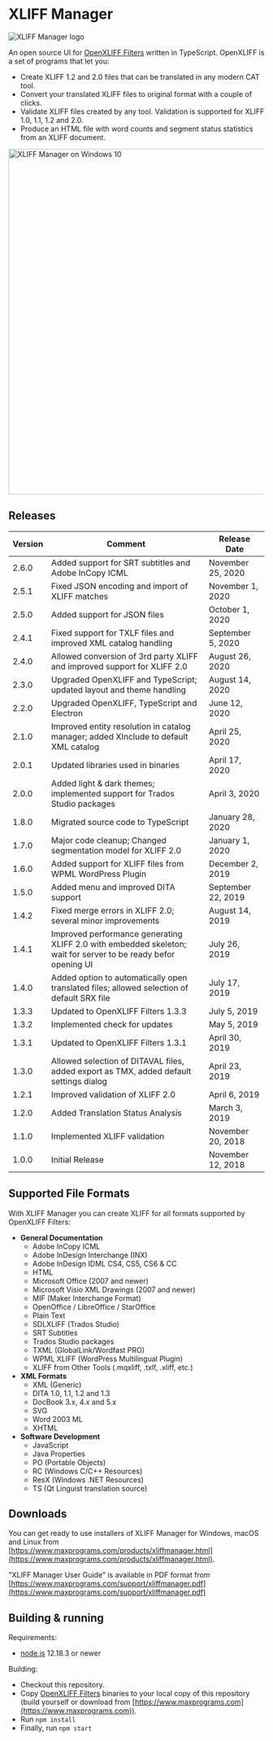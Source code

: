 # XLIFF Manager

<img src="https://maxprograms.com/images/xliffmanager_s.png" alt="XLIFF Manager logo"/>

An open source UI for [OpenXLIFF Filters](https://github.com/rmraya/OpenXLIFF) written in TypeScript. OpenXLIFF is a set of programs that let you:

- Create XLIFF 1.2 and 2.0 files that can be translated in any modern CAT tool.
- Convert your translated XLIFF files to original format with a couple of clicks.
- Validate XLIFF files created by any tool. Validation is supported for XLIFF 1.0, 1.1, 1.2 and 2.0.
- Produce an HTML file with word counts and segment status statistics from an XLIFF document.

<img src="https://www.maxprograms.com/images/XliffManager5.png" alt="XLIFF Manager on Windows 10" width="680"/>

## Releases

Version | Comment | Release Date
--------|---------|-------------
2.6.0 | Added support for SRT subtitles and Adobe InCopy ICML | November 25, 2020
2.5.1 | Fixed JSON encoding and import of XLIFF matches | November 1, 2020
2.5.0 | Added support for JSON files | October 1, 2020
2.4.1 | Fixed support for TXLF files and improved XML catalog handling | September 5, 2020
2.4.0 | Allowed conversion of 3rd party XLIFF and improved support for XLIFF 2.0 | August 26, 2020
2.3.0 | Upgraded OpenXLIFF and TypeScript; updated layout and theme handling | August 14, 2020
2.2.0 | Upgraded OpenXLIFF, TypeScript and Electron | June 12, 2020
2.1.0 | Improved entity resolution in catalog manager; added XInclude to default XML catalog | April 25, 2020
2.0.1 | Updated libraries used in binaries | April 17, 2020
2.0.0 | Added light & dark themes; implemented support for Trados Studio packages | April 3, 2020
1.8.0 | Migrated source code to TypeScript | January 28, 2020
1.7.0 | Major code cleanup; Changed segmentation model for XLIFF 2.0 | January 1, 2020
1.6.0 | Added support for XLIFF files from WPML WordPress Plugin | December 2, 2019
1.5.0 | Added menu and improved DITA support | September 22, 2019
1.4.2 | Fixed merge errors in XLIFF 2.0; several minor improvements | August 14, 2019
1.4.1 | Improved performance generating XLIFF 2.0 with embedded skeleton; wait for server to be ready befor opening UI | July 26, 2019
1.4.0 | Added option to automatically open translated files; allowed selection of default SRX file | July 17, 2019
1.3.3 | Updated to OpenXLIFF Filters 1.3.3 | July 5, 2019
1.3.2 | Implemented check for updates | May 5, 2019
1.3.1 | Updated to OpenXLIFF Filters 1.3.1 | April 30, 2019
1.3.0 | Allowed selection of DITAVAL files, added export as TMX, added default settings dialog | April 23, 2019
1.2.1 | Improved validation of XLIFF 2.0 | April 6, 2019
1.2.0 | Added Translation Status Analysis | March 3, 2019
1.1.0 | Implemented XLIFF validation| November 20, 2018
1.0.0 | Initial Release | November 12, 2018

## Supported File Formats

With XLIFF Manager you can create XLIFF for all formats supported by OpenXLIFF Filters:

- **General Documentation**
  - Adobe InCopy ICML
  - Adobe InDesign Interchange (INX)
  - Adobe InDesign IDML CS4, CS5, CS6 & CC
  - HTML
  - Microsoft Office (2007 and newer)
  - Microsoft Visio XML Drawings (2007 and newer)
  - MIF (Maker Interchange Format)
  - OpenOffice / LibreOffice / StarOffice
  - Plain Text
  - SDLXLIFF (Trados Studio)
  - SRT Subtitles
  - Trados Studio packages
  - TXML (GlobalLink/Wordfast PRO)
  - WPML XLIFF (WordPress Multilingual Plugin)
  - XLIFF from Other Tools (.mqxliff, .txlf, .xliff, etc.)
- **XML Formats**
  - XML (Generic)
  - DITA 1.0, 1.1, 1.2 and 1.3
  - DocBook 3.x, 4.x and 5.x
  - SVG
  - Word 2003 ML
  - XHTML
- **Software Development**
  - JavaScript
  - Java Properties
  - PO (Portable Objects)
  - RC (Windows C/C++ Resources)
  - ResX (Windows .NET Resources)
  - TS (Qt Linguist translation source)

## Downloads

You can get ready to use installers of XLIFF Manager for Windows, macOS and Linux from [https://www.maxprograms.com/products/xliffmanager.html](https://www.maxprograms.com/products/xliffmanager.html).

"XLIFF Manager User Guide" is available in PDF format from [https://www.maxprograms.com/support/xliffmanager.pdf](https://www.maxprograms.com/support/xliffmanager.pdf)

## Building & running

Requirements:

- [node.js](https://nodejs.org) 12.18.3 or newer

Building:

- Checkout this repository.
- Copy [OpenXLIFF Filters](https://github.com/rmraya/OpenXLIFF) binaries to your local copy of this repository (build yourself or download from [https://www.maxprograms.com](https://www.maxprograms.com)).
- Run `npm install`
- Finally, run `npm start`
